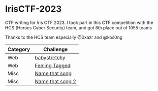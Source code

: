 # IrisCTF-2023
CTF writing for Iris CTF 2023. I took part in this CTF competition with the HCS (Heroes Cyber ​​Security) team, and got 8th place out of 1055 teams

Thanks to the HCS team especially @0xazr and @kos0ng

| Category | Challenge
| --- | --- |
| Web | [babystretchy](/IrisCTF-2023/babystrechy)
| Web | [Feeling Tagged](/IrisCTF-2023/Feeling%20Tagged/)
| Misc | [Name that song](/IrisCTF-2023/Name%20that%20song/)
| Misc | [Name that song 2](/IrisCTF-2023/Name%20that%20song%202/)
